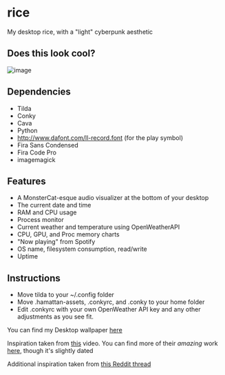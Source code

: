 # rice
My desktop rice, with a "light" cyberpunk aesthetic

## Does this look cool?
![image](https://github.com/anishgoyal1108/rice/assets/90469168/c4bcaf59-9a82-4a93-b4db-bf04d6721ad2)

## Dependencies
* Tilda
* Conky
* Cava
* Python
* http://www.dafont.com/ll-record.font (for the play symbol)
* Fira Sans Condensed
* Fira Code Pro
* imagemagick

## Features
* A MonsterCat-esque audio visualizer at the bottom of your desktop
* The current date and time
* RAM and CPU usage
* Process monitor
* Current weather and temperature using OpenWeatherAPI
* CPU, GPU, and Proc memory charts
* "Now playing" from Spotify
* OS name, filesystem consumption, read/write
* Uptime

## Instructions
* Move tilda to your ~/.config folder
* Move .hamattan-assets, .conkyrc, and .conky to your home folder
* Edit .conkyrc with your own OpenWeather API key and any other adjustments as you see fit.

You can find my Desktop wallpaper [here](https://imgur.com/a/wX1cq0I)

Inspiration taken from [this](https://www.youtube.com/watch?v=1uHQ1493c04) video. You can find more of their *amazing* work [here](https://github.com/sysadmin-info), though it's slightly dated

Additional inspiration taken from [this Reddit thread](https://www.reddit.com/r/unixporn/comments/1200h9o/i3wm_black_and_white_minimalist_rice/)
